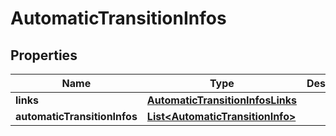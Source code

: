 
# AutomaticTransitionInfos

## Properties
Name | Type | Description | Notes
------------ | ------------- | ------------- | -------------
**links** | [**AutomaticTransitionInfosLinks**](AutomaticTransitionInfosLinks.md) |  | 
**automaticTransitionInfos** | [**List&lt;AutomaticTransitionInfo&gt;**](AutomaticTransitionInfo.md) |  |  [optional]



